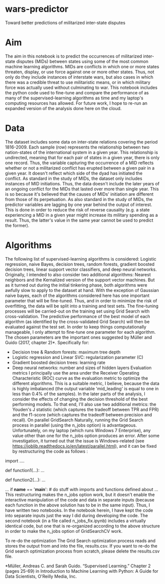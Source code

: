 # wars-predictor
Toward better predictions of militarized inter-state disputes
# Aim
The aim in this notebook is to predict the occurrences of militarized inter-state disputes (MIDs) between states using some of the most common machine learning algorithms. MIDs are conflicts in which one or more states threaten, display, or use force against one or more other states. Thus, not only do they include instances of interstate wars, but also cases in which there was a credible threat to use militaristic means, or in which military force was actually used without culminating to war. This notebook includes the python code used to fine-tune and compare the performance of as many of the supervised-learning algorithms as time and my laptop's computing resources has allowed. For future work, I hope to re-run an expanded version of the analysis done here on the cloud.

# Data
The dataset includes some data on inter-state relations covering the period 1816-2009.
Each sample (row) represents the relationship between two nation-states of the international system in a given year. This relationship is undirected, meaning that for each pair of states in a given year, there is only one record. Thus, the variable capturing the occurrence of a MID reflects whether or not a militarized conflict has erupted between a given pair in a given year. It doesn't reflect which side of the dyad has initiated the conflict.
As standard in the study of MIDs, the dataset only includes instances of MID initiations. Thus, the data doesn't include the later years of an ongoing conflict for the MIDs that lasted over more than single year. This is so because it's believed that the causes of MIDs' initiation are different from those of its perpetuation.
As also standard in the study of MIDs, the predictor variables are lagging by one year behind the output of interest. This is done in order to reduce the risk of reverse causality (e.g. a state experiencing a MID in a given year might increase its military spending as a result. Thus, the latter's value in the same year cannot be used to predict the former).
# Algorithms
The following list of supervised-learning algorithms is considered: Logistic regression, naive Bayes, decision trees, random forests, gradient boosted decision trees, linear support vector classifiers, and deep neural networks. Originally, I intended to also consider two additional algorithms: Nearest neighbors and the Kernalized version of the support vector machines. But as it turned out during the initial tinkering phase, both algorithms were awfully slow to apply to the dataset at hand.
With the exception of Gaussian naive bayes, each of the algorithms considered here has one important parameter that will be fine-tuned. Thus, and in order to minimize the risk of overfitting, the data will be split into a training and test sets. The fine-tuning processes will be carried-out on the training set using Grid Search with cross-validation. The predictive performance of the best model of each algorithm (as identified by the cross-validated Grid Search) will then be evaluated against the test set.
In order to keep things computationally manageable, I only attempt to fine-tune one parameter for each algorithm. The chosen parameters are the important ones suggested by Müller and Guido (2017, chapter 2)*. Specifically for:
  - Decision tree & Random forests: maximum tree depth
  - Logistic regression and Linear SVC: regularization parameter (C)
  - Gradient boosted decision trees: learning rate
  - Deep neural networks: number and sizes of hidden layers
Evaluation metrics
I principally use the area under the Receiver Operating Characteristic (ROC) curve as the evaluation metric to optimize the different algorithms. This is a suitable metric, I believe, because the data is highly imbalanced (the output variable 'mid_leading' is equal to one in less than 0.4% of the samples).
In the later parts of the analysis, I consider the effects of changing the decision threshold of the best performing models. To that end, I'll also use two additional metrics: the Youden's J statistic (which captures the tradeoff between TPR and FPR) and the f1-score (which captures the tradeoff between precision and recall).
On parallel GridSearch
Naturally, running the Grid Search process in parallel (using the n_jobs option) is advantageous. Unfortunately, on my laptop (which runs Windows 7 Enterprise), any value other than one for the n_jobs option produces an error. After some investigation, it turned out that the issue is Windows-related (see https://joblib.readthedocs.io/en/latest/parallel.html), and it can be fixed by restructuring the code as follows :

import ....

def function1(...):
    ...

def function2(...):
    ...

...
if __name__ == '__main__':
    # do stuff with imports and functions defined about
    ...
This restructuring makes the n_jobs option work, but it doesn't enable the interactive manipulation of the code and data in separate inputs (because each function in the above solution has to be in the same input). Thus, I have written two notebooks. In the notebook herein, I have kept the code into separate inputs just the way I did during developing the code. The second notebook (in a file called n_jobs_fix.ipynb) includes a virtually identical code, but one that is re-organized according to the above structure in order to make the n_jobs option of GridSearchCV work.

To re-do the optimization
The Grid Search optimization process reads and stores the output from and into the file, results.csv. If you want to re-do the Grid search optimization process from scratch, please delete the results.csv file.

*Müller, Andreas C. and Sarah Guido. “Supervised Learning.” Chapter 2 (pages 25-69) in Introduction to Machine Learning with Python: A Guide for Data Scientists, O'Reilly Media, Inc.
